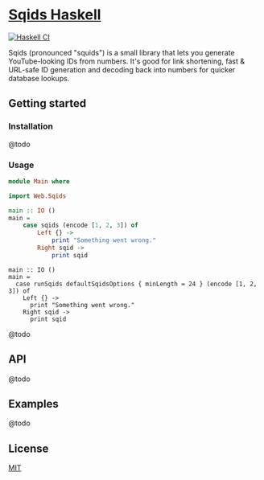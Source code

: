 # [Sqids Haskell](https://sqids.org/haskell)

[![Haskell CI](https://github.com/sqids/sqids-haskell/actions/workflows/haskell.yml/badge.svg)](https://github.com/sqids/sqids-haskell/actions/workflows/haskell.yml)

Sqids (pronounced "squids") is a small library that lets you generate YouTube-looking IDs from numbers. It's good for link shortening, fast & URL-safe ID generation and decoding back into numbers for quicker database lookups.

## Getting started

### Installation

@todo

### Usage

```haskell
module Main where

import Web.Sqids

main :: IO ()
main =
    case sqids (encode [1, 2, 3]) of
        Left {} ->
            print "Something went wrong."
        Right sqid ->
            print sqid
```

```
main :: IO ()
main =
  case runSqids defaultSqidsOptions { minLength = 24 } (encode [1, 2, 3]) of
    Left {} ->
      print "Something went wrong."
    Right sqid ->
      print sqid
```

@todo

## API

@todo

## Examples

@todo

## License

[MIT](LICENSE)

